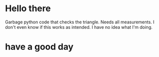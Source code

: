 # Hello there

Garbage python code that checks the triangle. Needs all measurements. I don't even know if this works as intended. I have no idea what I'm doing.





# have a good day
